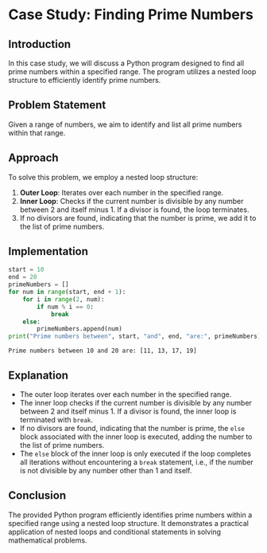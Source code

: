 <!-- EXERCISE 03
    3.(c) Understand the usage of else statement in loops with a case study
 -->

# Case Study: Finding Prime Numbers

## Introduction

In this case study, we will discuss a Python program designed to find all prime numbers within a specified range. The program utilizes a nested loop structure to efficiently identify prime numbers.

## Problem Statement

Given a range of numbers, we aim to identify and list all prime numbers within that range.

## Approach

To solve this problem, we employ a nested loop structure:

1. **Outer Loop**: Iterates over each number in the specified range.
2. **Inner Loop**: Checks if the current number is divisible by any number between 2 and itself minus 1. If a divisor is found, the loop terminates.
3. If no divisors are found, indicating that the number is prime, we add it to the list of prime numbers.

## Implementation

```python
start = 10
end = 20
primeNumbers = []
for num in range(start, end + 1):
    for i in range(2, num):
        if num % i == 0:
            break
    else:
        primeNumbers.append(num)
print("Prime numbers between", start, "and", end, "are:", primeNumbers)
```

```output
Prime numbers between 10 and 20 are: [11, 13, 17, 19]
```

## Explanation

- The outer loop iterates over each number in the specified range.
- The inner loop checks if the current number is divisible by any number between 2 and itself minus 1. If a divisor is found, the inner loop is terminated with `break`.
- If no divisors are found, indicating that the number is prime, the `else` block associated with the inner loop is executed, adding the number to the list of prime numbers.
- The `else` block of the inner loop is only executed if the loop completes all iterations without encountering a `break` statement, i.e., if the number is not divisible by any number other than 1 and itself.

## Conclusion

The provided Python program efficiently identifies prime numbers within a specified range using a nested loop structure. It demonstrates a practical application of nested loops and conditional statements in solving mathematical problems.
 